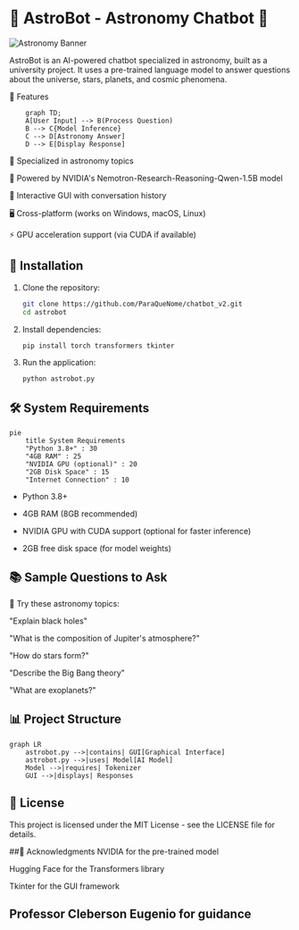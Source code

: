 # 🌌 AstroBot - Astronomy Chatbot 🤖

![Astronomy Banner](https://images.unsplash.com/photo-1462331940025-496dfbfc7564?w=1000&auto=format&fit=crop&raw=true)

AstroBot is an AI-powered chatbot specialized in astronomy, built as a university project. It uses a pre-trained language model to answer questions about the universe, stars, planets, and cosmic phenomena.

🚀 Features
```mermaid 
    graph TD;
    A[User Input] --> B(Process Question)
    B --> C{Model Inference}
    C --> D[Astronomy Answer]
    D --> E[Display Response]
```
🌠 Specialized in astronomy topics

🧠 Powered by NVIDIA's Nemotron-Research-Reasoning-Qwen-1.5B model

💬 Interactive GUI with conversation history

🖥️ Cross-platform (works on Windows, macOS, Linux)

⚡ GPU acceleration support (via CUDA if available)

## 🔧 Installation

1. Clone the repository:
   ```bash
   git clone https://github.com/ParaQueNome/chatbot_v2.git
   cd astrobot
   ```

2. Install dependencies:
   ```bash
   pip install torch transformers tkinter
   ```

3. Run the application:
   ```bash
   python astrobot.py
   ```
## 🛠️ System Requirements
```mermaid
pie
    title System Requirements
    "Python 3.8+" : 30
    "4GB RAM" : 25
    "NVIDIA GPU (optional)" : 20
    "2GB Disk Space" : 15
    "Internet Connection" : 10
```
- Python 3.8+

- 4GB RAM (8GB recommended)

- NVIDIA GPU with CUDA support (optional for faster inference)

- 2GB free disk space (for model weights)

## 📚 Sample Questions to Ask
🔭 Try these astronomy topics:

"Explain black holes"

"What is the composition of Jupiter's atmosphere?"

"How do stars form?"

"Describe the Big Bang theory"

"What are exoplanets?"

## 📊 Project Structure
```mermaid
graph LR
    astrobot.py -->|contains| GUI[Graphical Interface]
    astrobot.py -->|uses| Model[AI Model]
    Model -->|requires| Tokenizer
    GUI -->|displays| Responses
```

## 📜 License
This project is licensed under the MIT License - see the LICENSE file for details.

##🙏 Acknowledgments
NVIDIA for the pre-trained model

Hugging Face for the Transformers library

Tkinter for the GUI framework

## Professor Cleberson Eugenio for guidance
